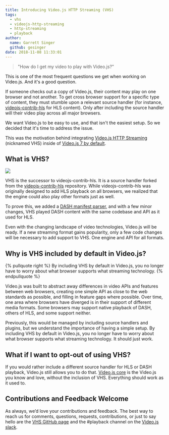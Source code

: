 ```yaml
---
title: Introducing Video.js HTTP Streaming (VHS)
tags:
  - vhs
  - videojs-http-streaming
  - http-streaming
  - playback
author:
  name: Garrett Singer
  github: gesinger
date: 2018-11-08 11:33:01
---
```



> "How do I get my video to play with Video.js?"

This is one of the most frequent questions we get when working on Video.js. And it's a good question.

If someone checks out a copy of Video.js, their content may play on one browser and not another. To get cross browser support for a specific type of content, they must stumble upon a relevant source handler (for instance, [videojs-contrib-hls](https://github.com/videojs/videojs-contrib-hls) for HLS content). Only after including the source handler will their video play across all major browsers.

We want Video.js to be easy to use, and that isn't the easiest setup. So we decided that it's time to address the issue.

This was the motivation behind integrating [Video.js HTTP Streaming](https://github.com/videojs/http-streaming) (nicknamed VHS) inside of [Video.js 7 by default](https://blog.videojs.com/video-js-7-is-here/).

## What is VHS?

![](./vhs-logo.svg)

VHS is the successor to videojs-contrib-hls. It is a source handler forked from the [videojs-contrib-hls](https://github.com/videojs/videojs-contrib-hls) repository. While videojs-contrib-hls was originally designed to add HLS playback on all browsers, we realized that the engine could also play other formats just as well.

To prove this, we added a [DASH manifest parser](https://github.com/videojs/mpd-parser), and with a few minor changes, VHS played DASH content with the same codebase and API as it used for HLS.

Even with the changing landscape of video technologies, Video.js will be ready. If a new streaming format gains popularity, only a few code changes will be necessary to add support to VHS. One engine and API for all formats.

## Why is VHS included by default in Video.js?

{% pullquote right %}
By including VHS by default in Video.js, you no longer have to worry about what browser supports what streaming technology.
{% endpullquote %}

Video.js was built to abstract away differences in video APIs and features between web browsers, creating one simple API as close to the web standards as possible, and filling in feature gaps where possible. Over time, one area where browsers have diverged is in their support of different media formats. Some browsers may support native playback of DASH, others of HLS, and some support neither.

Previously, this would be managed by including source handlers and plugins, but we understand the importance of having a simple setup. By including VHS by default in Video.js, you no longer have to worry about what browser supports what streaming technology. It should just work.

## What if I want to opt-out of using VHS?

If you would rather include a different source handler for HLS or DASH playback, Video.js still allows you to do that. [Video.js core](https://blog.videojs.com/video-js-7-is-here/#VHS-and-Video-js) is the Video.js you know and love, without the inclusion of VHS. Everything should work as it used to.

## Contributions and Feedback Welcome

As always, we’d love your contributions and feedback. The best way to reach us for comments, questions, requests, contributions, or just to say hello are the [VHS GitHub page](https://github.com/videojs/http-streaming) and the #playback channel on the [Video.js slack](http://slack.videojs.com/).
